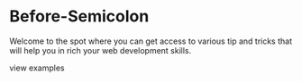 # Before-Semicolon

Welcome to the spot where you can get access to various tip and tricks that will 
help you in rich your web development skills.

view examples
